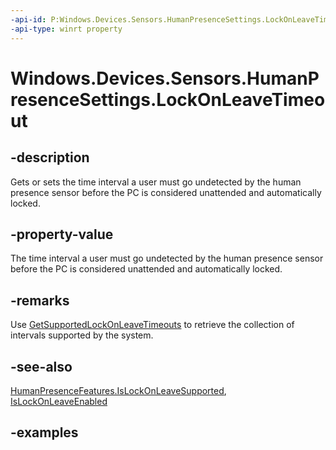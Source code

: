 ```yaml
---
-api-id: P:Windows.Devices.Sensors.HumanPresenceSettings.LockOnLeaveTimeout
-api-type: winrt property
---
```


# Windows.Devices.Sensors.HumanPresenceSettings.LockOnLeaveTimeout

<!--
public System.TimeSpan LockOnLeaveTimeout { get; set; }
-->

## -description

Gets or sets the time interval a user must go undetected by the human presence sensor before the PC is considered unattended and automatically locked.

## -property-value

The time interval a user must go undetected by the human presence sensor before the PC is considered unattended and automatically locked.

## -remarks

Use [GetSupportedLockOnLeaveTimeouts](humanpresencesettings_getsupportedlockonleavetimeouts_1901163210.md) to retrieve the collection of intervals supported by the system.

## -see-also

[HumanPresenceFeatures.IsLockOnLeaveSupported](humanpresencefeatures_islockonleavesupported.md), [IsLockOnLeaveEnabled](humanpresencesettings_islockonleaveenabled.md)

## -examples

